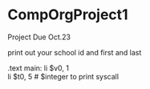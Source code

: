 # CompOrgProject1
Project Due Oct.23

print out your school id and first and last 

.text
main:
li $v0, 1       
li $t0, 5       # $integer to print
syscall 
